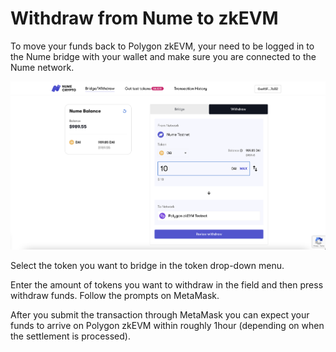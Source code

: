 # Withdraw from Nume to zkEVM
To move your funds back to Polygon zkEVM, your need to be logged in to the Nume bridge with your wallet and make sure you are connected to the Nume network.

![Add network](../images/bridge/withdraw.png)

Select the token you want to bridge in the token drop-down menu.

Enter the amount of tokens you want to withdraw in the field and then press withdraw funds. Follow the prompts on MetaMask.

After you submit the transaction through MetaMask you can expect your funds to arrive on Polygon zkEVM within roughly 1hour (depending on when the settlement is processed).

